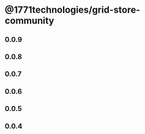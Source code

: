 # @1771technologies/grid-store-community

## 0.0.9

## 0.0.8

## 0.0.7

## 0.0.6

## 0.0.5

## 0.0.4
